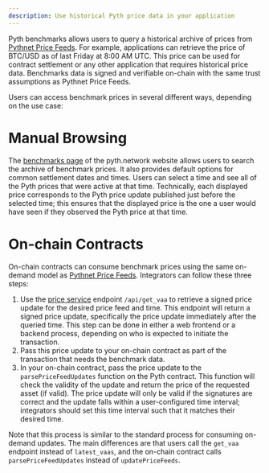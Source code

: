 ```yaml
---
description: Use historical Pyth price data in your application
---
```


Pyth benchmarks allows users to query a historical archive of prices from [Pythnet Price Feeds](../pythnet-price-feeds/pythnet-price-feeds.md).
For example, applications can retrieve the price of BTC/USD as of last Friday at 8:00 AM UTC.
This price can be used for contract settlement or any other application that requires historical price data.
Benchmarks data is signed and verifiable on-chain with the same trust assumptions as Pythnet Price Feeds.

Users can access benchmark prices in several different ways, depending on the use case:

# Manual Browsing

The [benchmarks page](https://pyth.network/benchmarks) of the pyth.network website allows users to search the archive of benchmark prices.
It also provides default options for common settlement dates and times.
Users can select a time and see all of the Pyth prices that were active at that time.
Technically, each displayed price corresponds to the Pyth price update published just before the selected time; this ensures that the displayed price is the one a user would have seen if they observed the Pyth price at that time.

# On-chain Contracts

On-chain contracts can consume benchmark prices using the same on-demand model as [Pythnet Price Feeds](../pythnet-price-feeds/pythnet-price-feeds.md).
Integrators can follow these three steps:

1. Use the [price service](../pythnet-price-feeds/price-service.md) endpoint `/api/get_vaa` to retrieve a signed price update for the desired price feed and time.
   This endpoint will return a signed price update, specifically the price update immediately after the queried time.
   This step can be done in either a web frontend or a backend process, depending on who is expected to initiate the transaction.
2. Pass this price update to your on-chain contract as part of the transaction that needs the benchmark data.
3. In your on-chain contract, pass the price update to the `parsePriceFeedUpdates` function on the Pyth contract.
   This function will check the validity of the update and return the price of the requested asset (if valid).
   The price update will only be valid if the signatures are correct and the update falls within a user-configured time interval; integrators should set this time interval such that it matches their desired time.

Note that this process is similar to the standard process for consuming on-demand updates.
The main differences are that users call the `get_vaa` endpoint instead of `latest_vaas`, and the on-chain contract calls `parsePriceFeedUpdates` instead of `updatePriceFeeds`.
